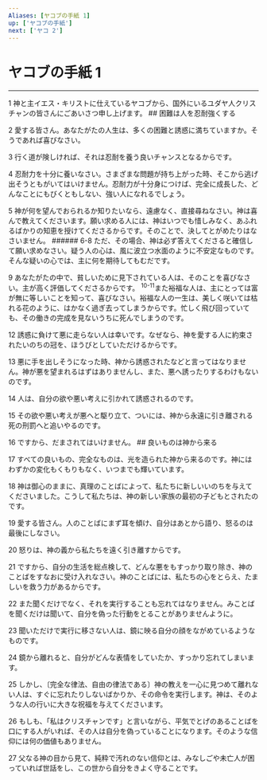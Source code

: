 ```yaml
---
Aliases: [ヤコブの手紙 1]
up: ['ヤコブの手紙']
next: ['ヤコ 2']
---
```

# ヤコブの手紙 1

***




1 
神と主イエス・キリストに仕えているヤコブから、国外にいるユダヤ人クリスチャンの皆さんにごあいさつ申し上げます。 ## 困難は人を忍耐強くする 



2 
愛する皆さん。あなたがたの人生は、多くの困難と誘惑に満ちていますか。そうであれば喜びなさい。 



3 
行く道が険しければ、それは忍耐を養う良いチャンスとなるからです。 



4 
忍耐力を十分に養いなさい。さまざまな問題が持ち上がった時、そこから逃げ出そうともがいてはいけません。忍耐力が十分身につけば、完全に成長した、どんなことにもびくともしない、強い人になれるでしょう。 



5 
神が何を望んでおられるか知りたいなら、遠慮なく、直接尋ねなさい。神は喜んで教えてくださいます。願い求める人には、神はいつでも惜しみなく、あふれるばかりの知恵を授けてくださるからです。そのことで、決してとがめたりはなさいません。 ###### 6-8 ただ、その場合、神は必ず答えてくださると確信して願い求めなさい。疑う人の心は、風に波立つ水面のように不安定なものです。そんな疑いの心では、主に何を期待してもむだです。 



9 
あなたがたの中で、貧しいために見下されている人は、そのことを喜びなさい。主が高く評価してくださるからです。 <sup class="versenum">10-11</sup>また裕福な人は、主にとっては富が無に等しいことを知って、喜びなさい。裕福な人の一生は、美しく咲いては枯れる花のように、はかなく過ぎ去ってしまうからです。忙しく飛び回っていても、その働きの完成を見ないうちに死んでしまうのです。 



12 
誘惑に負けて悪に走らない人は幸いです。なぜなら、神を愛する人に約束されたいのちの冠を、ほうびとしていただけるからです。 



13 
悪に手を出しそうになった時、神から誘惑されたなどと言ってはなりません。神が悪を望まれるはずはありませんし、また、悪へ誘ったりするわけもないのです。 



14 
人は、自分の欲や悪い考えに引かれて誘惑されるのです。 



15 
その欲や悪い考えが悪へと駆り立て、ついには、神から永遠に引き離される死の刑罰へと追いやるのです。 



16 
ですから、だまされてはいけません。 ## 良いものは神から来る 



17 
すべての良いもの、完全なものは、光を造られた神から来るのです。神にはわずかの変化もくもりもなく、いつまでも輝いています。 



18 
神は御心のままに、真理のことばによって、私たちに新しいいのちを与えてくださいました。こうして私たちは、神の新しい家族の最初の子どもとされたのです。 



19 
愛する皆さん。人のことばにまず耳を傾け、自分はあとから語り、怒るのは最後にしなさい。 



20 
怒りは、神の義から私たちを遠く引き離すからです。 



21 
ですから、自分の生活を総点検して、どんな悪をもすっかり取り除き、神のことばをすなおに受け入れなさい。神のことばには、私たちの心をとらえ、たましいを救う力があるからです。 



22 
また聞くだけでなく、それを実行することも忘れてはなりません。みことばを聞くだけは聞いて、自分を偽った行動をとることがありませんように。 



23 
聞いただけで実行に移さない人は、鏡に映る自分の顔をながめているようなものです。 



24 
鏡から離れると、自分がどんな表情をしていたか、すっかり忘れてしまいます。 



25 
しかし、〔完全な律法、自由の律法である〕神の教えを一心に見つめて離れない人は、すぐに忘れたりしないばかりか、その命令を実行します。神は、そのような人の行いに大きな祝福を与えてくださいます。 



26 
もしも、「私はクリスチャンです」と言いながら、平気でとげのあることばを口にする人がいれば、その人は自分を偽っていることになります。そのような信仰には何の価値もありません。 



27 
父なる神の目から見て、純粋で汚れのない信仰とは、みなしごや未亡人が困っていれば世話をし、この世から自分をきよく守ることです。
